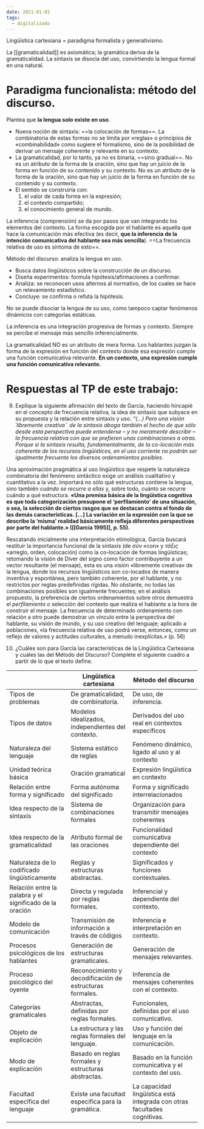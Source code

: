```yaml
---
date: 2021-01-01
tags:
  - digitalizado
---
```

Lingüística cartesiana = paradigma formalista y generativismo.

La [[gramaticalidad]] es axiomática; la gramática deriva de la gramaticalidad. La sintaxis se disocia del uso, convirtiendo la lengua formal en una natural. 

# Paradigma funcionalista: método del discurso.

Plantea que **la lengua solo existe en uso**. 
* Nueva noción de sintaxis: ==la colocación de formas==. La combinatoria de estas formas no se limita por «reglas» o principios de «combinabilidad» como sugiere el formalismo, sino de la posibilidad de derivar un mensaje coherente y relevante en su contexto.
* La gramaticalidad, por lo tanto, ya no es binaria, ==sino gradual==. No es un atributo de la forma de la oración, sino que hay un juicio de la forma en función de su contenido y su contexto. No es un atributo de la forma de la oración, sino que hay un juicio de la forma en función de su contenido y su contexto. 
* El sentido se construiría con: 
	1) el valor de cada forma en la expresión;
	2) el contexto compartido;
	3) el conocimiento general de mundo.

La inferencia (comprensión) se da por pasos que van integrando los elementos del contexto. La forma escogida por el hablante es aquella que hace la comunicación más efectiva (es decir, **que la inferencia de la intención comunicativa del hablante sea más sencilla**). ==La frecuencia relativa de uso es síntoma de esto==.

Método del discurso: analiza la lengua en uso.
* Busca datos lingüísticos sobre la construcción de un discurso. 
* Diseña experimentos: formula hipótesis/afirmaciones a confirmar.
* Analiza: se reconocen usos alternos al normativo, de los cuales se hace un relevamiento estadístico.
* Concluye: se confirma o refuta la hipótesis. 

No se puede disociar la lengua de su uso, como tampoco captar fenómenos dinámicos con categorías estáticas. 

La inferencia es una integración progresiva de formas y contexto. Siempre se percibe el mensaje más sencillo inferencialmente.

La gramaticalidad NO es un atributo de mera forma. Los hablantes juzgan la forma de la expresión en función del contexto donde esa expresión cumple una función comunicativa relevante. **En un contexto, una expresión cumple una función comunicativa relevante.**

# Respuestas al TP de este trabajo: 

 9) Explique la siguiente afirmación del texto de García, haciendo hincapié en el concepto de frecuencia relativa, la idea de sintaxis que subyace en su propuesta y la relación entre sintaxis y uso.
	_“(…) Pero una visión ´libremente creativa¨ de la sintaxis aboga también el hecho de que sólo desde esta perspectiva puede entenderse – y no meramente describir – la frecuencia relativa con que se prefieren unas combinaciones a otras. Porque si la sintaxis resulta, fundamentalmente, de la co-locación más coherente de los recursos lingüísticos, en el uso corriente no podrán ser igualmente frecuente los diversos ordenamientos posibles._

Una aproximación pragmática al uso lingüístico que respete la naturaleza combinatoria del fenómeno sintáctico exige un análisis cualitativo y cuantitativo a la vez. Importará no sólo qué estructuras contiene la lengua, sino también _cuándo se recurre a ellas_ y, sobre todo, cuánto se recurre cuándo a qué estructura. **«Una premisa básica de la lingüística cognitiva es que toda categorización presupone el ‘perfilamiento’ de una situación, o sea, la selección de ciertos rasgos que se destacan contra el fondo de las demás características. […] La variación en la expresión con la que se describe la ‘misma’ realidad básicamente refleja diferentes perspectivas por parte del hablante.» ([[García 1995]], p. 55).** 

Rescatando inicialmente una interpretación etimológica, García buscará restituir la importancia funcional de la sintaxis (de _σύν_ «con» y _τάξις_ «arreglo, orden, colocación) como la co-locación de formas lingüísticas; retomando la visión de Diver del signo como factor contribuyente a un vector resultante (el mensaje), esta es una visión «libremente creativa» de la lengua, donde los recursos lingüísticos son co-locados de manera inventiva y espontánea, pero también coherente, por el hablante, y no restrictos por reglas predefinidas rígidas. No obstante, no todas las combinaciones posibles son igualmente frecuentes; en el análisis propuesto, la preferencia de ciertos ordenamientos sobre otros demuestra el _perfilamiento_ o selección del contexto que realiza el hablante a la hora de construir el mensaje. La frecuencia de determinado ordenamiento con relación a otro puede demostrar un vínculo entre la perspectiva del hablante, su visión de mundo, y su uso creativo del lenguaje; aplicado a poblaciones, «la frecuencia relativa de uso podrá verse, entonces, como un reflejo de valores y actitudes culturales, a menudo inexplícitas.» (p. 56)

10) ¿Cuáles son para García las características de la Lingüística Cartesiana y cuáles las del Método del Discurso? Complete el siguiente cuadro a partir de lo que el texto define.

|                                                          | Lingüística cartesiana                                   | Método del discurso                                                      |
| -------------------------------------------------------- | -------------------------------------------------------- | ------------------------------------------------------------------------ |
| Tipos de problemas                                       | De gramaticalidad, de combinatoria.                      | De uso, de inferencia.                                                   |
| Tipos de datos                                           | Modelos idealizados, independientes del contexto.        | Derivados del uso real en contextos específicos                          |
| Naturaleza del lenguaje                                  | Sistema estático de reglas                               | Fenómeno dinámico, ligado al uso y al contexto                           |
| Unidad teórica básica                                    | Oración gramatical                                       | Expresión lingüística en contexto                                        |
| Relación entre forma y significado                       | Forma autónoma del significado                           | Forma y significado interrelacionados                                    |
| Idea respecto de la sintaxis                             | Sistema de combinaciones formales                        | Organización para transmitir mensajes coherentes                         |
| Idea respecto de la gramaticalidad                       | Atributo formal de las oraciones                         | Funcionalidad comunicativa dependiente del contexto                      |
| Naturaleza de lo codificado lingüísticamente             | Reglas y estructuras abstractas.                         | Significados y funciones contextuales.                                   |
| Relación entre la palabra y el significado de la oración | Directa y regulada por reglas formales.                  | Inferencial y dependiente del contexto.                                  |
| Modelo de comunicación                                   | Transmisión de información a través de códigos           | Inferencia e interpretación en contexto.                                 |
| Procesos psicológicos de los hablantes                   | Generación de estructuras gramaticales.                  | Generación de mensajes relevantes.                                       |
| Proceso psicológico del oyente                           | Reconocimiento y decodificación de estructuras formales. | Inferencia de mensajes coherentes con el contexto.                       |
| Categorías gramaticales                                  | Abstractas, definidas por reglas formales.               | Funcionales, definidas por el uso comunicativo.                          |
| Objeto de explicación                                    | La estructura y las reglas formales del lenguaje.        | Uso y función del lenguaje en la comunicación.                           |
| Modo de explicación                                      | Basado en reglas formales y estructuras abstractas.      | Basado en la función comunicativa y el contexto del uso.                 |
| Facultad específica del lenguaje                         | Existe una facultad específica para la gramática.        | La capacidad lingüística está integrada con otras facultades cognitivas. |